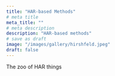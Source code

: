 ```yaml
---
title: "HAR-based Methods"
# meta title
meta_title: ""
# meta description
description: "HAR-based methods"
# save as draft
image: "/images/gallery/hirshfeld.jpeg"
draft: false
---
```


The zoo of HAR things

